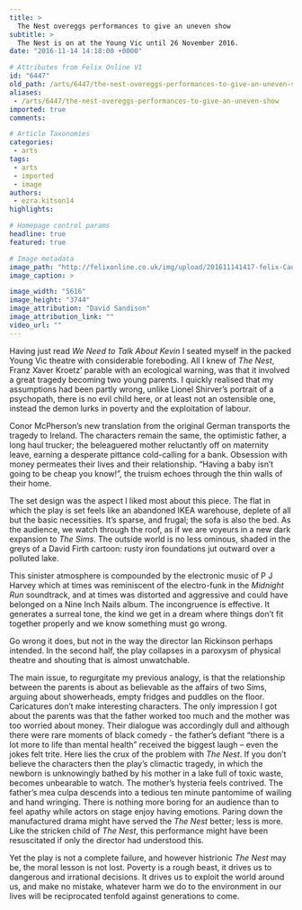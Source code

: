 ```yaml
---
title: >
  The Nest overeggs performances to give an uneven show
subtitle: >
  The Nest is on at the Young Vic until 26 November 2016.
date: "2016-11-14 14:18:00 +0000"

# Attributes from Felix Online V1
id: "6447"
old_path: /arts/6447/the-nest-overeggs-performances-to-give-an-uneven-show
aliases:
 - /arts/6447/the-nest-overeggs-performances-to-give-an-uneven-show
imported: true
comments:

# Article Taxonomies
categories:
 - arts
tags:
 - arts
 - imported
 - image
authors:
 - ezra.kitson14
highlights:

# Homepage control params
headline: true
featured: true

# Image metadata
image_path: "http://felixonline.co.uk/img/upload/201611141417-felix-Caoilfhionn Dunne in The Nest at the Young Vic. Photo by David Sandison. (2).jpg"
image_caption: >

image_width: "5616"
image_height: "3744"
image_attribution: "David Sandison"
image_attribution_link: ""
video_url: ""
---
```


Having just read _We Need to Talk About Kevin_ I seated myself in the packed Young Vic theatre with considerable foreboding. All I knew of _The Nest_, Franz Xaver Kroetz’ parable with an ecological warning, was that it involved a great tragedy becoming two young parents. I quickly realised that my assumptions had been partly wrong, unlike Lionel Shirver’s portrait of a psychopath, there is no evil child here, or at least not an ostensible one, instead the demon lurks in poverty and the exploitation of labour.

Conor McPherson’s new translation from the original German transports the tragedy to Ireland. The characters remain the same, the optimistic father, a long haul trucker; the  beleaguered mother reluctantly off on maternity leave, earning a desperate pittance cold-calling for a bank. Obsession with money permeates their lives and their relationship. “Having a baby isn’t going to be cheap you know!”, the truism echoes through the thin walls of their home.

The set design was the aspect I liked most about this piece. The flat in which the play is set  feels like an abandoned IKEA warehouse, deplete of all but the basic necessities. It’s sparse, and frugal; the sofa is also the bed. As the audience,  we watch through the roof, as if we are voyeurs in a new dark expansion to _The Sims_. The outside world is no less ominous, shaded in the greys of a David Firth cartoon: rusty iron foundations jut outward over a polluted lake.

This sinister atmosphere is compounded by the electronic music of  P J Harvey which at times was reminiscent of the electro-funk in the _Midnight Run_ soundtrack, and at times was distorted and  aggressive and could have belonged on a Nine Inch Nails album. The incongruence is effective. It generates a surreal tone, the kind we get in a dream where things don’t fit together properly and we know something must go wrong.

Go wrong it does, but not in the way the director Ian Rickinson perhaps intended. In the second half, the play collapses in a paroxysm of physical theatre and shouting that is almost unwatchable.

The main issue, to regurgitate my previous analogy, is that the relationship between the parents is                    about as believable as the affairs of two Sims, arguing about showerheads, empty fridges and puddles on the floor. Caricatures don’t make interesting characters. The only impression I got about the parents was that the father worked too much and the mother was too worried about money. Their dialogue was accordingly dull and although there were rare moments of black comedy - the father’s defiant “there is a lot more to life than mental health” received the biggest laugh – even the jokes felt trite. Here lies the crux of the problem with _The Nest_. If you don’t believe the characters then the play’s climactic tragedy, in which the newborn is unknowingly bathed by his mother in a lake full of toxic waste, becomes unbearable to watch.  The mother’s hysteria feels contrived.  The father’s mea culpa descends into a tedious ten minute pantomime of wailing and hand wringing.  There is nothing more boring for an audience than to feel apathy while actors on stage enjoy having emotions. Paring down the manufactured drama might have served the _The Nest_ better; less is more. Like the stricken child of _The Nest_, this performance might have been resuscitated if only the director had understood this.

Yet the play is not a complete failure, and however histrionic _The Nest_ may be, the moral lesson is not lost. Poverty is a rough beast, it drives us to dangerous and irrational decisions. It drives us to exploit the world around us, and make no mistake, whatever harm we do to the environment in our lives will be reciprocated tenfold against generations to come.
